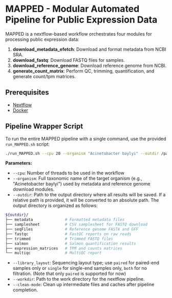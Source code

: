 # MAPPED - Modular Automated Pipeline for Public Expression Data

MAPPED is a nextflow-based workflow orchestrates four modules for processing public expression data:

1. **download_metadata_efetch**: Download and format metadata from NCBI SRA.
2. **download_fastq**: Download FASTQ files for samples.
3. **download_reference_genome**: Download reference genome from NCBI.
4. **generate_count_matrix**: Perform QC, trimming, quantification, and generate count/tpm matrices.

## Prerequisites

- [Nextflow](https://www.nextflow.io/)
- [Docker](https://www.docker.com/)

## Pipeline Wrapper Script

To run the entire MAPPED pipeline with a single command, use the provided `run_MAPPED.sh` script:

```bash
./run_MAPPED.sh --cpu 20 --organism "Acinetobacter baylyi" --outdir /path/to/output --library_layout paired
```

**Parameters:**

- `--cpu`: Number of threads to be used in the workflow
- `--organism`: Full taxonomic name of the target organism (e.g., "Acinetobacter baylyi") used by metadata and reference genome download modules.
- `--outdir`: Path to the output directory where all results will be saved. If a relative path is provided, it will be converted to an absolute path. The output directory is organized as follows:

```bash
${outdir}/
├── metadata              # Formatted metadata files
├── samplesheet           # CSV samplesheet for FASTQ download
├── seqFiles              # Reference genome FASTA and GFF
├── fastqc                # FastQC reports on raw reads
├── trimmed               # Trimmed FASTQ files
├── salmon                # Salmon quantification results
├── expression_matrices   # TPM and counts matrices
└── multiqc               # MultiQC report
```

- `--library_layout`: Sequencing layout type; use `paired` for paired-end samples only or `single` for single-end samples only, `both` for no filtration. (Note that only `paired` is supported for now)
- `--workdir`: Path to the work directory for the nextflow pipeline.
- `--clean-mode`: Clean up intermediate files and caches after pipeline completion.
